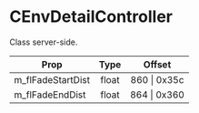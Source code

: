 # CEnvDetailController

Class server-side.

|Prop|Type|Offset|
|---|:-:|:-:|
|m_flFadeStartDist|float|860 \| 0x35c|
|m_flFadeEndDist|float|864 \| 0x360|
